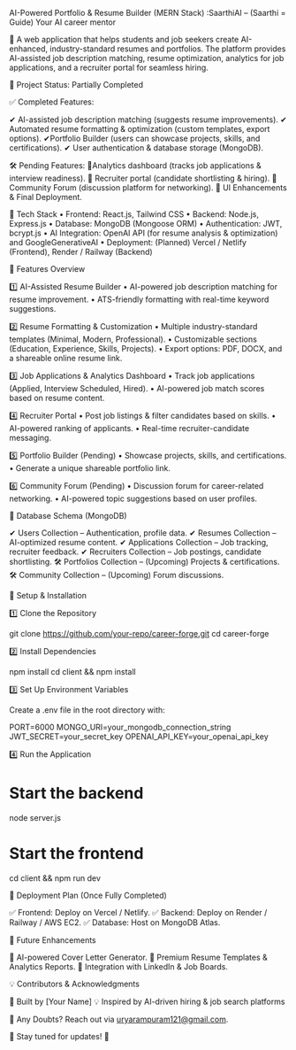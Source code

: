 AI-Powered Portfolio & Resume Builder (MERN Stack) :SaarthiAI – (Saarthi = Guide) Your AI career mentor

🚀 A web application that helps students and job seekers create AI-enhanced, industry-standard resumes and portfolios. The platform provides AI-assisted job description matching, resume optimization, analytics for job applications, and a recruiter portal for seamless hiring.

📌 Project Status: Partially Completed

✅ Completed Features:

✔ AI-assisted job description matching (suggests resume improvements).
✔ Automated resume formatting & optimization (custom templates, export options).
✔Portfolio Builder (users can showcase projects, skills, and certifications).
✔ User authentication & database storage (MongoDB).

🛠 Pending Features:
🔲Analytics dashboard (tracks job applications & interview readiness).
🔲 Recruiter portal (candidate shortlisting & hiring).
🔲 Community Forum (discussion platform for networking).
🔲 UI Enhancements & Final Deployment.

🔹 Tech Stack
	•	Frontend: React.js, Tailwind CSS
	•	Backend: Node.js, Express.js
	•	Database: MongoDB (Mongoose ORM)
	•	Authentication: JWT, bcrypt.js
	•	AI Integration: OpenAI API (for resume analysis & optimization) and GoogleGenerativeAI
	•	Deployment: (Planned) Vercel / Netlify (Frontend), Render / Railway (Backend)

🔹 Features Overview

1️⃣ AI-Assisted Resume Builder
	•	AI-powered job description matching for resume improvement.
	•	ATS-friendly formatting with real-time keyword suggestions.

2️⃣ Resume Formatting & Customization
	•	Multiple industry-standard templates (Minimal, Modern, Professional).
	•	Customizable sections (Education, Experience, Skills, Projects).
	•	Export options: PDF, DOCX, and a shareable online resume link.

3️⃣ Job Applications & Analytics Dashboard
	•	Track job applications (Applied, Interview Scheduled, Hired).
	•	AI-powered job match scores based on resume content.

4️⃣ Recruiter Portal
	•	Post job listings & filter candidates based on skills.
	•	AI-powered ranking of applicants.
	•	Real-time recruiter-candidate messaging.

5️⃣ Portfolio Builder (Pending)
	•	Showcase projects, skills, and certifications.
	•	Generate a unique shareable portfolio link.

6️⃣ Community Forum (Pending)
	•	Discussion forum for career-related networking.
	•	AI-powered topic suggestions based on user profiles.

🔹 Database Schema (MongoDB)

✔ Users Collection – Authentication, profile data.
✔ Resumes Collection – AI-optimized resume content.
✔ Applications Collection – Job tracking, recruiter feedback.
✔ Recruiters Collection – Job postings, candidate shortlisting.
🛠 Portfolios Collection – (Upcoming) Projects & certifications.
🛠 Community Collection – (Upcoming) Forum discussions.

🔹 Setup & Installation

1️⃣ Clone the Repository

git clone https://github.com/your-repo/career-forge.git
cd career-forge

2️⃣ Install Dependencies

npm install
cd client && npm install

3️⃣ Set Up Environment Variables

Create a .env file in the root directory with:

PORT=6000
MONGO_URI=your_mongodb_connection_string
JWT_SECRET=your_secret_key
OPENAI_API_KEY=your_openai_api_key

4️⃣ Run the Application

# Start the backend
node server.js 

# Start the frontend
cd client && npm run dev 

🔹 Deployment Plan (Once Fully Completed)

✅ Frontend: Deploy on Vercel / Netlify.
✅ Backend: Deploy on Render / Railway / AWS EC2.
✅ Database: Host on MongoDB Atlas.

🔹 Future Enhancements

🔹 AI-powered Cover Letter Generator.
🔹 Premium Resume Templates & Analytics Reports.
🔹 Integration with LinkedIn & Job Boards.

💡 Contributors & Acknowledgments

🚀 Built by [Your Name]
💡 Inspired by AI-driven hiring & job search platforms


🔹 Any Doubts? Reach out via uryarampuram121@gmail.com.

🚀 Stay tuned for updates! 🎯